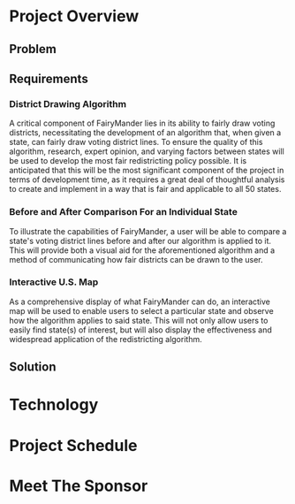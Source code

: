 # Project Overview



## Problem



## Requirements

### District Drawing Algorithm

A critical component of FairyMander lies in its ability to fairly draw voting districts, necessitating the development
of an algorithm that, when given a state, can fairly draw voting district lines. To ensure the quality of this algorithm,
research, expert opinion, and varying factors between states will be used to develop the most fair redistricting policy possible. It is
anticipated that this will be the most significant component of the project in terms of development time, as it requires a great deal of 
thoughtful analysis to create and implement in a way that is fair and applicable to all 50 states.

### Before and After Comparison For an Individual State

To illustrate the capabilities of FairyMander, a user will be able to compare a state's voting district lines before and after
our algorithm is applied to it. This will provide both a visual aid for the aforementioned algorithm and a method of communicating
how fair districts can be drawn to the user.

### Interactive U.S. Map

As a comprehensive display of what FairyMander can do, an interactive map will be used to enable users to select a particular state
and observe how the algorithm applies to said state. This will not only allow users to easily find state(s) of interest, but will also 
display the effectiveness and widespread application of the redistricting algorithm.

## Solution



# Technology



# Project Schedule




# Meet The Sponsor
